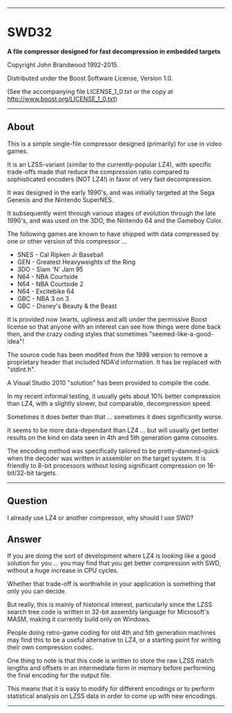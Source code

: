 *******************************************************************************

SWD32
=====

  **A file compressor designed for fast decompression in embedded targets**

  Copyright John Brandwood 1992-2015.

  Distributed under the Boost Software License, Version 1.0.

  (See the accompanying file LICENSE_1_0.txt or the copy at
        http://www.boost.org/LICENSE_1_0.txt)

*******************************************************************************

About
-----

This is a simple single-file compressor designed (primarily) for use in video
games.

It is an LZSS-variant (similar to the currently-popular LZ4), with specific
trade-offs made that reduce the compression ratio compared to sophisticated
encoders (NOT LZ4!) in favor of very fast decompression.

It was designed in the early 1990's, and was initially targeted at the Sega
Genesis and the Nintendo SuperNES.

It subsequently went through various stages of evolution through the late
1990's, and was used on the 3DO, the Nintendo 64 and the Gameboy Color.

The following games are known to have shipped with data compressed by one
or other version of this compressor ...

 * SNES - Cal Ripken Jr Baseball
 * GEN  - Greatest Heavyweights of the Ring
 * 3DO  - Slam 'N' Jam 95
 * N64  - NBA Courtside
 * N64  - NBA Courtside 2
 * N64  - Excitebike 64
 * GBC  - NBA 3 on 3
 * GBC  - Disney's Beauty & the Beast

It is provided now (warts, ugliness and all) under the permissive Boost
license so that anyone with an interest can see how things were done back
then, and the crazy coding styles that sometimes "seemed-like-a-good-idea"!

The source code has been modifed from the 1998 version to remove a proprietary
header that included NDA'd information. It has be replaced with "stdint.h".

A Visual Studio 2010 "solution" has been provided to compile the code.

In my recent informal testing, it usually gets about 10% better compression
than LZ4, with a slightly slower, but comparable, decompression speed.

Sometimes it does better than that ... sometimes it does significantly worse.

It seems to be more data-dependant than LZ4 ... but will usually get better
results on the kind on data seen in 4th and 5th generation game consoles.

The encoding method was specifically tailored to be pretty-damned-quick when
the decoder was written in assembler on the target system. It is friendly to
8-bit processors without losing significant compression on 16-bit/32-bit
targets.

*******************************************************************************

Question
--------

  I already use LZ4 or another compressor, why should I use SWD?

Answer
------

  If you are doing the sort of development where LZ4 is looking like a good
  solution for you ... you may find that you get better compression with SWD,
  without a huge increase in CPU cycles.

  Whether that trade-off is worthwhile in your application is something that
  only you can decide.

  But really, this is mainly of historical interest, particularly since the
  LZSS search tree code is written in 32-bit assembly language for Microsoft's
  MASM, making it currently build only on Windows.

  People doing retro-game coding for old 4th and 5th generation machines may
  find this to be a useful alternative to LZ4, or a starting point for writing
  their own compression codec.

  One thing to note is that this code is written to store the raw LZSS match
  lengths and offsets in an intermediate form in memory before performing the
  final encoding for the output file.

  This means that it is easy to modify for different encodings or to perform
  statistical analysis on LZSS data in order to come up with new encodings.

*******************************************************************************
